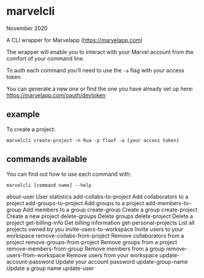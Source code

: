 # marvelcli

November 2020

A CLI wrapper for Marvelapp (https://marvelapp.com)

The wrapper will enable you to interact with your Marvel
account from the comfort of your command line.

To auth each command you'll need to use the `-a` flag with
your access token.

You can generate a new one or find the one you have
already set up here: https://marvelapp.com/oauth/devtoken

## example

To create a project:

	marvelcli create-project -n Rua -p floof -a [your access token]

## commands available

You can find out how to use each command with:

	marvelcli [command name] --help

about-user                   User statistics
add-collabs-to-project       Add collaborators to a project
add-groups-to-project        Add groups to a project
add-members-to-group         Add members to a group
create-group                 Create a group
create-project               Create a new project
delete-groups                Delete groups
delete-project               Delete a project
get-billing-info             Get billing information
get-personal-projects        List all projects owned by you
invite-users-to-workspace    Invite users to your workspace
remove-collabs-from-project  Remove collaborators from a project
remove-groups-from-project   Remove groups from a project
remove-members-from-group    Remove members from a group
remove-users-from-workspace  Remove users from your workspace
update-account-password      Update your account password
update-group-name            Update a group name
update-user
